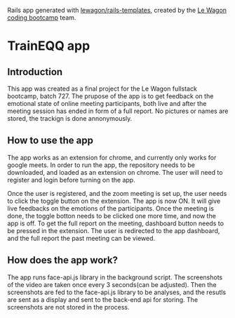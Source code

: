 Rails app generated with [lewagon/rails-templates](https://github.com/lewagon/rails-templates), created by the [Le Wagon coding bootcamp](https://www.lewagon.com) team.


# TrainEQQ app

## Introduction 

This app was created as a final project for the Le Wagon fullstack bootcamp, batch 727. The prupose of the app is to get feedback on the emotional state of online meeting participants, both live and after the meeting session has ended in form of a full report. No pictures or names are stored, the trackign is done annonymously.  


## How to use the app
The app works as an extension for chrome, and currently only works for google meets. In order to run the app, the repository needs to be downloaded, and loaded as an extension on chrome. The user will need to register and login before turning on the app. 

Once the user is registered, and the zoom meeting is set up, the user needs to click the toggle button on the extension. The app is now ON. It will give live feedbacks on the emotions of the participants. Once the meeting is done, the toggle botton needs to be clicked one more time, and now the app is off. To get the full report on the meeting, dashboard button needs to be pressed in the extension. The user is redirected to the app dashboard, and the full report the past meeting can be viewed. 


## How does the app work? 
The app runs face-api.js library in the background script. The screenshots of the video are taken once every 3 seconds(can be adjusted). Then the screenshots are fed to the face-api.js library to be analyses, and the resutls are sent as a display and sent to the back-end api for storing. The screenshots are not stored in the process. 


